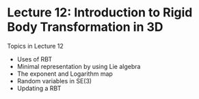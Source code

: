 # Lecture 12: Introduction to Rigid Body Transformation in 3D


Topics in Lecture 12

 * Uses of RBT
 * Minimal representation by using Lie algebra
 * The exponent and Logarithm map
 * Random variables in SE(3)
 * Updating a RBT
